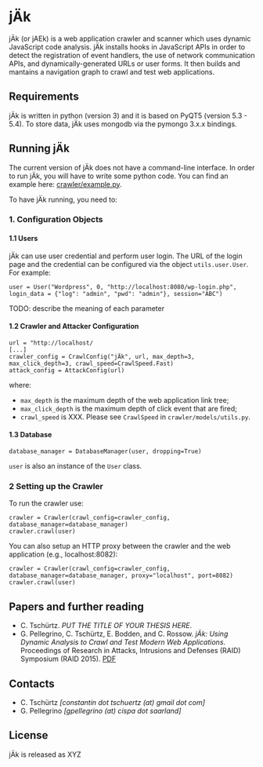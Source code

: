# jÄk

jÄk (or jAEk) is a web application crawler and scanner which uses dynamic JavaScript code analysis. jÄk installs hooks in JavaScript APIs in order to detect the registration of event handlers, the use of network communication APIs, and dynamically-generated URLs or user forms. It then builds and mantains a navigation graph to crawl and test web applications.

## Requirements

jÄk is written in python (version 3) and it is based on PyQT5 (version 5.3 - 5.4). To store data, jÄk uses mongodb via the pymongo 3.x.x bindings. 


## Running jÄk

The current version of jÄk does not have a command-line interface. In order to run jÄk, you will have to write some python code. You can find an example here: [crawler/example.py](https://github.com/ConstantinT/jAEk/blob/master/crawler/example.py).

To have jÄk running, you need to:

### 1. Configuration Objects

#### 1.1 Users
jÄk can use user credential and perform user login. The URL of the login page and the credential can be configured via the object `utils.user.User`. For example:

```
user = User("Wordpress", 0, "http://localhost:8080/wp-login.php", login_data = {"log": "admin", "pwd": "admin"}, session="ABC")
```

TODO: describe the meaning of each parameter

#### 1.2 Crawler and Attacker Configuration

```
url = "http://localhost/
[...]
crawler_config = CrawlConfig("jÄk", url, max_depth=3, max_click_depth=3, crawl_speed=CrawlSpeed.Fast)
attack_config = AttackConfig(url)
```

where:
* `max_depth` is the maximum depth of the web application link tree;
* `max_click_depth` is the maximum depth of click event that are fired;
* `crawl_speed` is XXX. Please see `CrawlSpeed` in `crawler/models/utils.py`.

#### 1.3 Database

```
database_manager = DatabaseManager(user, dropping=True)
```

`user` is also an instance of the `User` class.

### 2 Setting up the Crawler

To run the crawler use:

```
crawler = Crawler(crawl_config=crawler_config, database_manager=database_manager)
crawler.crawl(user)
```

You can also setup an HTTP proxy between the crawler and the web application (e.g., localhost:8082):

```
crawler = Crawler(crawl_config=crawler_config, database_manager=database_manager, proxy="localhost", port=8082)
crawler.crawl(user)
```

## Papers and further reading

* C. Tschürtz. *PUT THE TITLE OF YOUR THESIS HERE*.
* G. Pellegrino, C. Tschürtz, E. Bodden, and C. Rossow. *jÄk: Using Dynamic Analysis to Crawl and Test Modern Web Applications*. Proceedings of Research in Attacks, Intrusions and Defenses (RAID) Symposium (RAID 2015). [PDF](http://trouge.net/gp/papers/jAEk_raid2015.pdf)

## Contacts

* C. Tschürtz *[constantin dot tschuertz (at) gmail dot com]*
* G. Pellegrino *[gpellegrino (at) cispa dot saarland]*

## License

jÄk is released as XYZ
